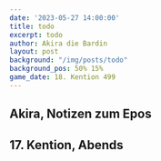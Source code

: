 ```yaml
---
date: '2023-05-27 14:00:00'
title: todo
excerpt: todo
author: Akira die Bardin
layout: post
background: "/img/posts/todo"
background_pos: 50% 15%
game_date: 18. Kention 499
---
```


<div class="rhyme">
  <blockquote>
  </blockquote>
</div>

## Akira, Notizen zum Epos

## 17. Kention, Abends


<!--
wir haben companions: https://docs.google.com/document/d/1ecRhZrYZRwu27wDNc-pTEF_OdaFvHtIIgzu1iEV3yVI/edit#
Die Amazonen sind mit der Halbinsel Aresia in Verbindung, 
der Minotaure Zakroth der Wahnsinnige will seine Volksgenossen in Mytros befreien.
pythor und ein grüner drache hängen zusammen, haben wir in telamok gehört
Narsus für viele aresianer ein spielzeug der königin.
Im Gedicht der Schicksale könnte das Sternbild des Schmieds gemeint sein
ich habe ein kupfernes drachenei auf einem bett aus länglichen edelsteinen
-->
